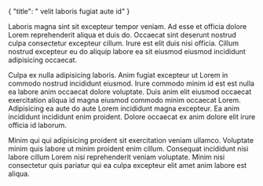 {
  "title": " velit laboris fugiat aute id"
}

Laboris magna sint sit excepteur tempor veniam. Ad esse et officia dolore Lorem reprehenderit aliqua et duis do. Occaecat sint deserunt nostrud culpa consectetur excepteur cillum. Irure est elit duis nisi officia. Cillum nostrud excepteur eu do aliquip labore ea sit eiusmod eiusmod incididunt adipisicing occaecat.

Culpa ex nulla adipisicing laboris. Anim fugiat excepteur ut Lorem in commodo nostrud incididunt eiusmod. Irure commodo minim id est est nulla ea labore anim occaecat dolore voluptate. Duis anim elit eiusmod occaecat exercitation aliqua id magna eiusmod commodo minim occaecat Lorem. Adipisicing ea aute do aute Lorem incididunt magna excepteur. Ea anim incididunt incididunt enim proident. Dolore occaecat ex anim dolore elit irure officia id laborum.

Minim qui qui adipisicing proident sit exercitation veniam ullamco. Voluptate minim quis labore ut minim proident enim cillum. Consequat incididunt nisi labore cillum Lorem nisi reprehenderit veniam voluptate. Minim nisi consectetur quis pariatur qui ea culpa excepteur elit amet anim labore est aliqua.